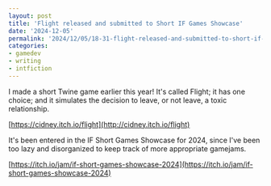 ```yaml
---
layout: post
title: 'Flight released and submitted to Short IF Games Showcase'
date: '2024-12-05'
permalink: '2024/12/05/18-31-flight-released-and-submitted-to-short-if-games-showcase.html'
categories:
- gamedev
- writing
- intfiction
---
```


I made a short Twine game earlier this year! It's called Flight; it has
one choice; and it simulates the decision to leave, or not leave, a
toxic relationship.

[https://cidney.itch.io/flight](http://cidney.itch.io/flight)

It's been entered in the IF Short Games Showcase for 2024, since I've
been too lazy and disorganized to keep track of more appropriate
gamejams.

[https://itch.io/jam/if-short-games-showcase-2024](https://itch.io/jam/if-short-games-showcase-2024)
